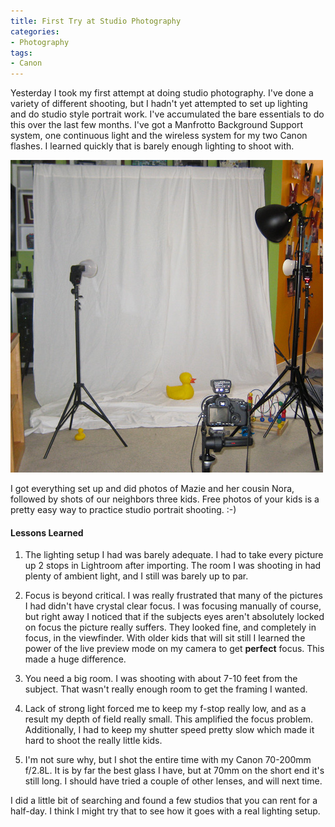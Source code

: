 ```yaml
---
title: First Try at Studio Photography
categories:
- Photography
tags:
- Canon
---
```


Yesterday I took my first attempt at doing studio photography. I've done a variety of different shooting, but I hadn't yet attempted to set up lighting and do studio style portrait work. I've accumulated the bare essentials to do this over the last few months. I've got a Manfrotto Background Support system, one continuous light and the wireless system for my two Canon flashes. I learned quickly that is barely enough lighting to shoot with.

![20090307-142058-9113.jpg](/assets/posts/2009/20090307-142058-9113.jpg)

I got everything set up and did photos of Mazie and her cousin Nora, followed by shots of our neighbors three kids. Free photos of your kids is a pretty easy way to practice studio portrait shooting. :-)

#### Lessons Learned



  1. The lighting setup I had was barely adequate. I had to take every picture up 2 stops in Lightroom after importing. The room I was shooting in had plenty of ambient light, and I still was barely up to par.


  2. Focus is beyond critical. I was really frustrated that many of the pictures I had didn't have crystal clear focus. I was focusing manually of course, but right away I noticed that if the subjects eyes aren't absolutely locked on focus the picture really suffers. They looked fine, and completely in focus, in the viewfinder. With older kids that will sit still I learned the power of the live preview mode on my camera to get **perfect** focus. This made a huge difference.


  3. You need a big room. I was shooting with about 7-10 feet from the subject. That wasn't really enough room to get the framing I wanted.


  4. Lack of strong light forced me to keep my f-stop really low, and as a result my depth of field really small. This amplified the focus problem. Additionally, I had to keep my shutter speed pretty slow which made it hard to shoot the really little kids.


  5. I'm not sure why, but I shot the entire time with my Canon 70-200mm f/2.8L. It is by far the best glass I have, but at 70mm on the short end it's still long. I should have tried a couple of other lenses, and will next time.

I did a little bit of searching and found a few studios that you can rent for a half-day. I think I might try that to see how it goes with a real lighting setup.
